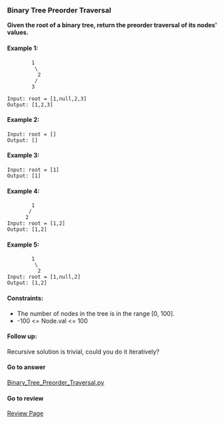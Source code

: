 ### Binary Tree Preorder Traversal

**Given the root of a binary tree, return the preorder traversal of its nodes' values.**

#### Example 1:

```
        1
         \
          2
         /
        3

Input: root = [1,null,2,3]
Output: [1,2,3]
```

#### Example 2:

```
Input: root = []
Output: []
```

#### Example 3:

```
Input: root = [1]
Output: [1]
```

#### Example 4:

```
        1
       /
      2
Input: root = [1,2]
Output: [1,2]
```

#### Example 5:

```
        1
         \
          2
Input: root = [1,null,2]
Output: [1,2]
```

#### Constraints:

* The number of nodes in the tree is in the range [0, 100].
* -100 <= Node.val <= 100

#### Follow up:

Recursive solution is trivial, could you do it iteratively?

####  Go to answer

[Binary_Tree_Preorder_Traversal.py](https://github.com/Kelv1nYu/LeetCode_Practices/blob/master/Code/Binary_Tree_Preorder_Traversal.py)

#### Go to review

[Review Page](https://github.com/Kelv1nYu/LeetCode_Practices/blob/master/Review/Python3/Binary_Tree_Preorder_Traversal.md)